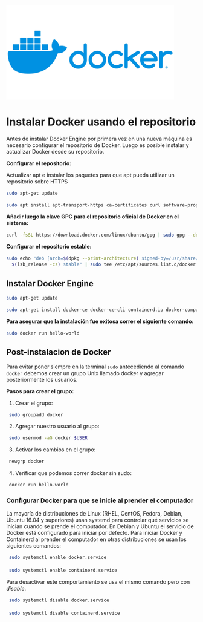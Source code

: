 <img src="/carpeta-imagenes/docker.png" alt="rpi5" style= "height: 250px;"/>

# Instalar Docker usando el repositorio

Antes de instalar Docker Engine por primera vez en una nueva máquina es necesario configurar el repositorio de Docker. Luego es posible instalar y actualizar Docker desde su repositorio.

**Configurar el repositorio:**

Actualizar apt e instalar los paquetes para que apt pueda utilizar un repositorio sobre HTTPS

```bash
sudo apt-get update
```

```bash
sudo apt install apt-transport-https ca-certificates curl software-properties-common
```

**Añadir luego la clave GPC para el repositorio oficial de Docker en el sistema:**

```bash
curl -fsSL https://download.docker.com/linux/ubuntu/gpg | sudo gpg --dearmor -o /usr/share/keyrings/docker-archive-keyring.gpg
```

**Configurar el repositorio estable:**

```bash
sudo echo "deb [arch=$(dpkg --print-architecture) signed-by=/usr/share/keyrings/docker-archive-keyring.gpg] https://download.docker.com/linux/ubuntu \
  $(lsb_release -cs) stable" | sudo tee /etc/apt/sources.list.d/docker.list > /dev/null
```

## Instalar Docker Engine

```bash
sudo apt-get update
```

```bash
sudo apt-get install docker-ce docker-ce-cli containerd.io docker-compose-plugin
```

**Para asegurar que la instalación fue exitosa correr el siguiente comando:**

```bash
sudo docker run hello-world
```

## Post-instalacion de Docker

Para evitar poner siempre en la terminal `sudo` antecediendo al comando `docker` debemos crear un grupo Unix llamado docker y agregar posteriormente los usuarios.

**Pasos para crear el grupo:**

1. Crear el grupo:

```bash
 sudo groupadd docker
```

2.  Agregar nuestro usuario al grupo:

```bash
 sudo usermod -aG docker $USER
```

3. Activar los cambios en el grupo:

```bash
 newgrp docker
```

4. Verificar que podemos correr docker sin sudo:

```bash
 docker run hello-world
```

### Configurar Docker para que se inicie al prender el computador
La mayoría de distribuciones de Linux (RHEL, CentOS, Fedora, Debian, Ubuntu 16.04 y superiores) usan systemd para controlar qué servicios se inician cuando se prende el computador. En Debian y Ubuntu el servicio de Docker está configurado para iniciar por defecto. Para iniciar Docker y Containerd al prender el computador en otras distribuciones se usan los siguientes comandos:

```bash
 sudo systemctl enable docker.service

 sudo systemctl enable containerd.service
```

Para desactivar este comportamiento se usa el mismo comando pero con *disable*.

```bash
 sudo systemctl disable docker.service

 sudo systemctl disable containerd.service
